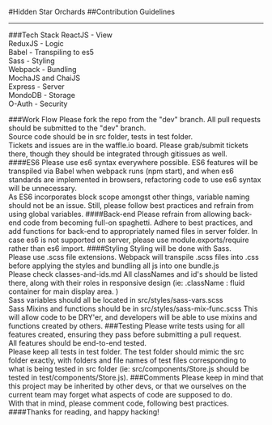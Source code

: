 #Hidden Star Orchards
##Contribution Guidelines
<hr />
###Tech Stack
ReactJS - View <br />
ReduxJS	- Logic <br />
Babel - Transpiling to es5 <br />
Sass - Styling <br />
Webpack - Bundling <br />
MochaJS and ChaiJS  <br />
Express - Server <br />
MondoDB - Storage <br />
O-Auth - Security

###Work Flow
Please fork the repo from the "dev" branch. All pull requests should be submitted to the "dev" branch. <br />
Source code should be in src folder, tests in test folder. <br />
Tickets and issues are in the waffle.io board. Please grab/submit tickets there, though they should be integrated through gitissues as well. <br />
####ES6
Please use es6 syntax everywhere possible. ES6 features will be transpiled via Babel when webpack runs (npm start), and when es6 standards are implemented in browsers, refactoring code to use es6 syntax will be unnecessary. <br />
As ES6 incorporates block scope amongst other things, variable naming should not be an issue. Still, please follow best practices and refrain from using global variables.
####Back-end
Please refrain from allowing back-end code from becoming full-on spaghetti. Adhere to best practices, and add functions for back-end to appropriately named files in server folder. In case es6 is not supported on server, please use module.exports/require rather than es6 import.
####Styling
Styling will be done with Sass. <br />
Please use .scss file extensions. Webpack will transpile .scss files into .css before applying the styles and bundling all js into one bundle.js <br />
Please check classes-and-ids.md All classNames and id's should be listed there, along with their roles in responsive design (ie: .className : fluid container for main display area. )<br />
Sass variables should all be located in src/styles/sass-vars.scss <br />
Sass Mixins and functions should be in src/styles/sass-mix-func.scss This will allow code to be DRY'er, and developers will be able to use mixins and functions created by others.
###Testing
Please write tests using for all features created, ensuring they pass before submitting a pull request. <br />
All features should be end-to-end tested. <br />
Please keep all tests in test folder. The test folder should mimic the src folder exactly, with folders and file names of test files corresponding to what is being tested in src folder (ie: src/components/Store.js should be tested in test/components/Store.js).
###Comments
Please keep in mind that this project may be inherited by other devs, or that we ourselves on the current team may forget what aspects of code are supposed to do. <br />
With that in mind, please comment code, following best practices.
####Thanks for reading, and happy hacking!